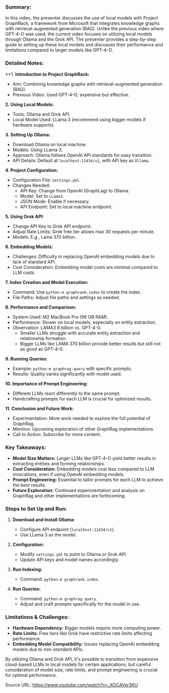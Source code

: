 ### Summary:

In this video, the presenter discusses the use of local models with Project GraphRack, a framework from Microsoft that integrates knowledge graphs with retrieval-augmented generation (RAG). Unlike the previous video where GPT-4-O was used, the current video focuses on utilizing local models through Ollama and the Grok API. The presenter provides a step-by-step guide to setting up these local models and discusses their performance and limitations compared to larger models like GPT-4-O.

### Detailed Notes:

**1. **Introduction to Project GraphRack:**
   - Aim: Combining knowledge graphs with retrieval-augmented generation (RAG).
   - Previous Video: Used GPT-4-O, expensive but effective.
   
**2. Using Local Models:**
   - Tools: Ollama and Grok API.
   - Local Model Used: LLama 3 (recommend using bigger models if hardware supports).

**3. Setting Up Ollama:**
   - Download Ollama on local machine.
   - Models: Using LLama 3.
   - Approach: Ollama follows OpenAI API standards for easy transition.
   - API Details: Default at `localhost:11434/v1`, with API key as `Ollama`.

**4. Project Configuration:**
   - Configuration File: `settings.yml`.
   - Changes Needed:
     - API Key: Change from OpenAI (GraphLag) to Ollama.
     - Model: Set to `LLama3`.
     - JSON Mode: Enable if necessary.
     - API Endpoint: Set to local machine endpoint.

**5. Using Grok API:**
   - Change API Key to Grok API endpoint.
   - Adjust Rate Limits: Grok free tier allows max 30 requests per minute.
   - Models: E.g., Lama 370 billion.
   
**6. Embedding Models:**
   - Challenges: Difficulty in replacing OpenAI embedding models due to lack of standard API.
   - Cost Consideration: Embedding model costs are minimal compared to LLM costs.
   
**7. Index Creation and Model Execution:**
   - Command: Use `python-m graphrank.index` to create the index.
   - File Paths: Adjust file paths and settings as needed.
   
**8. Performance and Comparison:**
   - System Used: M2 MacBook Pro (96 GB RAM).
   - Performance: Slower on local models, especially on entity extraction.
   - Observation: LAMA3 8 billion vs. GPT-4-0.
     - Smaller LLMs struggle with accurate entity extraction and relationship formation.
     - Bigger LLMs like LAMA 370 billion provide better results but still not as good as GPT-4-0.
   
**9. Running Queries:**
   - Example: `python-m graphrag.query` with specific prompts.
   - Results: Quality varies significantly with model used.

**10. Importance of Prompt Engineering:**
   - Different LLMs react differently to the same prompt.
   - Handcrafting prompts for each LLM is crucial for optimized results.

**11. Conclusion and Future Work:**
   - Experimentation: More work needed to explore the full potential of GraphRag.
   - Mention: Upcoming exploration of other GraphRag implementations.
   - Call to Action: Subscribe for more content.

### Key Takeaways:

- **Model Size Matters:** Larger LLMs like GPT-4-O yield better results in extracting entities and forming relationships.
- **Cost Consideration:** Embedding models cost less compared to LLM invocations, even if using OpenAI embedding models.
- **Prompt Engineering:** Essential to tailor prompts for each LLM to achieve the best results.
- **Future Exploration:** Continued experimentation and analysis on GraphRag and other implementations are forthcoming.

### Steps to Set Up and Run:

1. **Download and Install Ollama:**
   - Configure API endpoint (`localhost:11434/v1`).
   - Use LLama 3 as the model.

2. **Configuration:**
   - Modify `settings.yml` to point to Ollama or Grok API.
   - Update API keys and model names accordingly.
   
3. **Run Indexing:**
   - Command: `python-m graphrank.index`.
   
4. **Run Queries:**
   - Command: `python-m graphrag.query`.
   - Adjust and craft prompts specifically for the model in use.

### Limitations & Challenges:
- **Hardware Dependency:** Bigger models require more computing power.
- **Rate Limits:** Free tiers like Grok have restrictive rate limits affecting performance.
- **Embedding Model Compatibility:** Issues replacing OpenAI embedding models due to non-standard APIs.

By utilizing Ollama and Grok API, it's possible to transition from expensive cloud-based LLMs to local models for certain applications, but careful consideration of model size, rate limits, and prompt engineering is crucial for optimal performance.

Source URL: https://www.youtube.com/watch?v=_XOCAVsr3KU